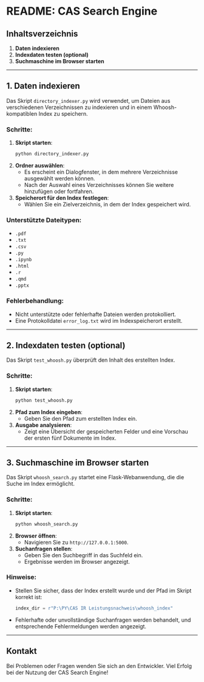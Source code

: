 
# README: CAS Search Engine

## Inhaltsverzeichnis

1. **Daten indexieren**
2. **Indexdaten testen (optional)**
3. **Suchmaschine im Browser starten**

---

## 1. Daten indexieren

Das Skript `directory_indexer.py` wird verwendet, um Dateien aus verschiedenen Verzeichnissen zu indexieren und in einem Whoosh-kompatiblen Index zu speichern.

### Schritte:

1. **Skript starten**:
   ```bash
   python directory_indexer.py
   ```
2. **Ordner auswählen**:
   - Es erscheint ein Dialogfenster, in dem mehrere Verzeichnisse ausgewählt werden können.
   - Nach der Auswahl eines Verzeichnisses können Sie weitere hinzufügen oder fortfahren.
3. **Speicherort für den Index festlegen**:
   - Wählen Sie ein Zielverzeichnis, in dem der Index gespeichert wird.

### Unterstützte Dateitypen:

- `.pdf`
- `.txt`
- `.csv`
- `.py`
- `.ipynb`
- `.html`
- `.r`
- `.qmd`
- `.pptx`

### Fehlerbehandlung:

- Nicht unterstützte oder fehlerhafte Dateien werden protokolliert.
- Eine Protokolldatei `error_log.txt` wird im Indexspeicherort erstellt.

---

## 2. Indexdaten testen (optional)

Das Skript `test_whoosh.py` überprüft den Inhalt des erstellten Index.

### Schritte:

1. **Skript starten**:
   ```bash
   python test_whoosh.py
   ```
2. **Pfad zum Index eingeben**:
   - Geben Sie den Pfad zum erstellten Index ein.
3. **Ausgabe analysieren**:
   - Zeigt eine Übersicht der gespeicherten Felder und eine Vorschau der ersten fünf Dokumente im Index.

---

## 3. Suchmaschine im Browser starten

Das Skript `whoosh_search.py` startet eine Flask-Webanwendung, die die Suche im Index ermöglicht.

### Schritte:

1. **Skript starten**:
   ```bash
   python whoosh_search.py
   ```
2. **Browser öffnen**:
   - Navigieren Sie zu `http://127.0.0.1:5000`.
3. **Suchanfragen stellen**:
   - Geben Sie den Suchbegriff in das Suchfeld ein.
   - Ergebnisse werden im Browser angezeigt.

### Hinweise:

- Stellen Sie sicher, dass der Index erstellt wurde und der Pfad im Skript korrekt ist:
  ```python
  index_dir = r"P:\PY\CAS IR Leistungsnachweis\whoosh_index"
  ```
- Fehlerhafte oder unvollständige Suchanfragen werden behandelt, und entsprechende Fehlermeldungen werden angezeigt.

---

## Kontakt

Bei Problemen oder Fragen wenden Sie sich an den Entwickler. Viel Erfolg bei der Nutzung der CAS Search Engine!
